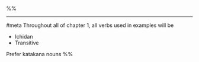 


%%
___
#meta
Throughout all of chapter 1, all verbs used in examples will be 
- Ichidan
- Transitive

Prefer katakana nouns
%%